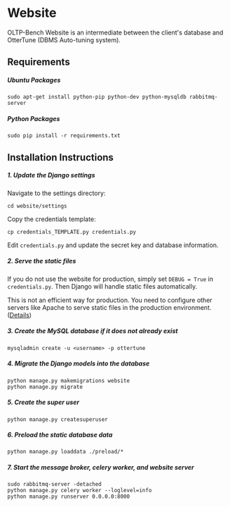 Website
=======

OLTP-Bench Website is an intermediate between the client's database and OtterTune (DBMS Auto-tuning system). 

## Requirements

##### Ubuntu Packages

```
sudo apt-get install python-pip python-dev python-mysqldb rabbitmq-server
```

##### Python Packages

```
sudo pip install -r requirements.txt
```

## Installation Instructions


##### 1. Update the Django settings

Navigate to the settings directory:

```
cd website/settings
```

Copy the credentials template:

```
cp credentials_TEMPLATE.py credentials.py
```

Edit `credentials.py` and update the secret key and database information.

##### 2. Serve the static files

If you do not use the website for production, simply set `DEBUG = True` in `credentials.py`. Then Django will handle static files automatically. 

This is not an efficient way for production. You need to configure other servers like Apache to serve static files in the production environment. ([Details](https://docs.djangoproject.com/en/1.11/howto/static-files/deployment/))

##### 3. Create the MySQL database if it does not already exist

```
mysqladmin create -u <username> -p ottertune
```

##### 4. Migrate the Django models into the database

```
python manage.py makemigrations website
python manage.py migrate
```

##### 5. Create the super user

```
python manage.py createsuperuser
```
    
##### 6. Preload the static database data

```
python manage.py loaddata ./preload/*
```
    
##### 7. Start the message broker, celery worker, and website server

```
sudo rabbitmq-server -detached
python manage.py celery worker --loglevel=info
python manage.py runserver 0.0.0.0:8000
```
